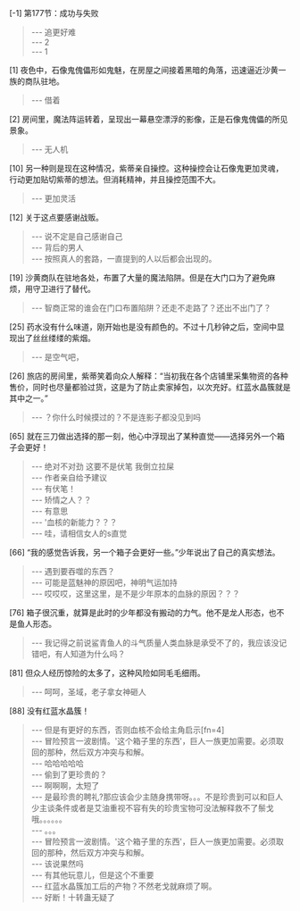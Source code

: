 
[-1] 第177节：成功与失败
>--- 追更好难<br>
>--- 2<br>
>--- 1<br>

[1] 夜色中，石像鬼傀儡形如鬼魅，在房屋之间接着黑暗的角落，迅速逼近沙黄一族的商队驻地。
>--- 借着<br>

[2] 房间里，魔法阵运转着，呈现出一幕悬空漂浮的影像，正是石像鬼傀儡的所见景象。
>--- 无人机<br>

[10] 另一种则是现在这种情况，紫蒂亲自操控。这种操控会让石像鬼更加灵魂，行动更加贴切紫蒂的想法。但消耗精神，并且操控范围不大。
>--- 更加灵活<br>

[12] 关于这点要感谢战贩。
>--- 说不定是自己感谢自己<br>
>--- 背后的男人<br>
>--- 按照真人的套路，一直提到的人以后都会出现的。<br>

[19] 沙黄商队在驻地各处，布置了大量的魔法陷阱。但是在大门口为了避免麻烦，用守卫进行了替代。
>--- 智商正常的谁会在门口布置陷阱？还走不走路了？还出不出门了？<br>

[25] 药水没有什么味道，刚开始也是没有颜色的。不过十几秒钟之后，空间中显现出了丝丝缕缕的紫烟。
>--- 是空气吧，<br>

[26] 旅店的房间里，紫蒂笑着向众人解释：“当初我在各个店铺里采集物资的各种售价，同时也尽量都验过货，这是为了防止卖家掉包，以次充好。红蓝水晶簇就是其中之一。”
>--- ？你什么时候摸过的？不是连影子都没见到吗<br>

[65] 就在三刀做出选择的那一刻，他心中浮现出了某种直觉——选择另外一个箱子会更好！
>--- 绝对不对劲 这要不是伏笔 我倒立拉屎<br>
>--- 作者亲自给予建议<br>
>--- 有伏笔！<br>
>--- 矫情之人？？<br>
>--- 有意思<br>
>--- '血核的新能力？？？<br>
>--- 哇，请相信女人的s直觉<br>

[66] “我的感觉告诉我，另一个箱子会更好一些。”少年说出了自己的真实想法。
>--- 遇到要吞噬的东西？<br>
>--- 可能是蓝魅神的原因吧，神明气运加持<br>
>--- 哎哎哎，这里这里，是不是少年原本的血脉的原因？？？<br>

[76] 箱子很沉重，就算是此时的少年都没有搬动的力气。他不是龙人形态，也不是鱼人形态。
>--- 我记得之前说鲨青鱼人的斗气质量人类血脉是承受不了的，我应该没记错吧，有人知道为什么吗？<br>

[81] 但众人经历惊险的太多了，这种风险如同毛毛细雨。
>--- 呵呵，圣域，老子拿女神砸人<br>

[88] 没有红蓝水晶簇！
>--- 但是有更好的东西，否则血核不会给主角启示[fn=4]<br>
>--- 冒险预言一波剧情。'这个箱子里的东西'，巨人一族更加需要。必须取回的那种，然后双方冲突与和解。<br>
>--- 哈哈哈哈哈<br>
>--- 偷到了更珍贵的？<br>
>--- 啊啊啊，太短了<br>
>--- 是最珍贵的聘礼?那应该会少主随身携带呀。。。不是珍贵到可以和巨人少主谈条件或者是艾油重视不容有失的珍贵宝物可没法解释救不了鬃戈哦。。。。。。<br>
>--- 。。。<br>
>--- 冒险预言一波剧情。'这个箱子里的东西'，巨人一族更加需要。必须取回的那种，然后双方冲突与和解。<br>
>--- 该说果然吗<br>
>--- 有其他玩意儿，但是这个不重要<br>
>--- 红蓝水晶簇加工后的产物？不然老戈就麻烦了啊。<br>
>--- 好断！十转蛊无疑了<br>
